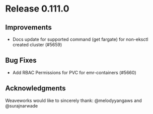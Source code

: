 # Release 0.111.0

## Improvements

- Docs update for supported command (get fargate) for non-eksctl created cluster (#5659)

## Bug Fixes

- Add RBAC Permissions for PVC for emr-containers (#5660)

## Acknowledgments
Weaveworks would like to sincerely thank:
@melodyyangaws and @surajnarwade